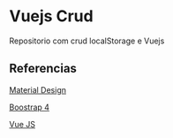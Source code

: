 # Vuejs Crud
Repositorio com crud localStorage e Vuejs

## Referencias
[Material Design](https://material.io/resources/icons/?icon=check_circle_outline&style=baseline)

[Boostrap 4](https://getbootstrap.com/docs/4.4/getting-started/introduction/)

[Vue JS](https://vuejs.org/)
